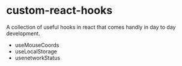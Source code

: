 # custom-react-hooks
A collection of useful hooks in react that comes handly in day to day development.

- useMouseCoords
- useLocalStorage
- usenetworkStatus
